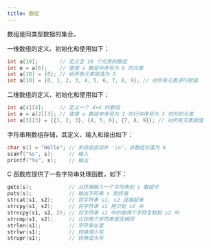 ```yaml
---
title: 数组
---
```


数组是同类型数据的集合。

一维数组的定义、初始化和使用如下：

```c
int a[10];       // 定义含 10 个元素的数组
int e = a[6];    // 使用 a 数组中序号为 6 的元素
int a[10] = {0}; // 给所有元素赋值为 0
int a[10] = {0, 1, 2, 3, 4, 5, 6, 7, 8, 9}; // 对所有元素进行赋值
```

二维数组的定义、初始化和使用如下：

```c
int a[4][4];     // 定义一个 4×4 的数组
int e = a[2][3]; // 使用 a 数组中序号为 2 的行中序号为 3 的列的元素
int a[3][3] = {{1, 2, 3}, {4, 5, 6}, {7, 8, 9}}; // 对所有元素赋值 
```

字符串用数组存储，其定义、输入和输出如下：

```c
char s[] = "Hello"; // 系统会自动补 '\n'，该数组长度为 6
scanf("%s", s);     // 输入
printf("%s", s);    // 输出 
```

C 函数库提供了一些字符串处理函数，如下：

```c
gets(s);            // 从终端输入一个字符串到 s 数组中
puts(s);            // 输出字符串 s 到终端
strcat(s1, s2);     // 将字符串 s1, s2 连接起来
strcpy(s1, s2);     // 将字符串 s1 拷贝到 s2 中
strncpy(s1, s2, 2); // 将字符串 s1 中的前两个字符复制到 s2 中
strcmp(s1, s2);     // 比较两个字符串是否相同
strlen(s1);         // 字符串长度
strlwr(s1);         // 转换成小写
strupr(s1);         // 转换成大写
```